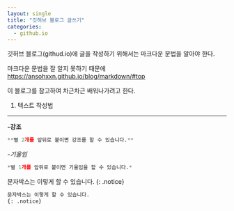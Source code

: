 ```yaml
---
layout: single
title: "깃허브 블로그 글쓰기"
categories:
  - github.io
---
```


<div markdown="1">
깃허브 블로그(githud.io)에 글을 작성하기 위해서는 마크다운 문법을 알아야 한다.</br>

마크다운 문법을 잘 알지 못하기 때문에
<https://ansohxxn.github.io/blog/markdown/#top></br>

이 블로그를 참고하여 차근차근 배워나가려고 한다.</br>
</div>

1. 텍스트 작성법
---
**-강조**
```python
**별 2개를 앞뒤로 붙이면 강조를 할 수 있습니다.**
```
*-기울임*
```python
*별 1개를 앞뒤로 붙이면 기울임을 할 수 있습니다.*
```

문자박스는 이렇게 할 수 있습니다.
{: .notice}

```python
문자박스는 이렇게 할 수 있습니다.
{: .notice}
```
